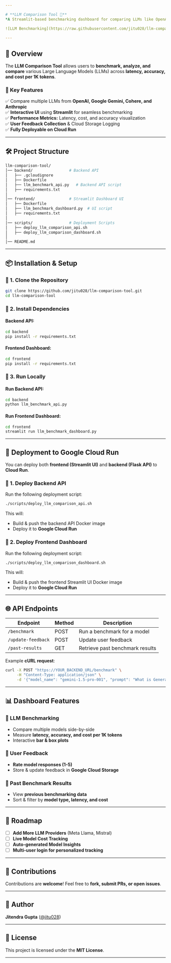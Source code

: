 ```yaml
---

# **LLM Comparison Tool 🚀**  
*A Streamlit-based benchmarking dashboard for comparing LLMs like OpenAI GPT, Google Gemini, Cohere, and Anthropic Claude.*

![LLM Benchmarking](https://raw.githubusercontent.com/jitu028/llm-comparison-tool/main/assets/banner.png)

---
```


## **📌 Overview**  
The **LLM Comparison Tool** allows users to **benchmark, analyze, and compare** various Large Language Models (LLMs) across **latency, accuracy, and cost per 1K tokens**.  

### **🎯 Key Features**  
✅ Compare multiple LLMs from **OpenAI, Google Gemini, Cohere, and Anthropic**  
✅ **Interactive UI** using **Streamlit** for seamless benchmarking  
✅ **Performance Metrics:** Latency, cost, and accuracy visualization  
✅ **User Feedback Collection** & Cloud Storage Logging  
✅ **Fully Deployable on Cloud Run**  

---

## **🛠️ Project Structure**  
```bash
llm-comparison-tool/
│── backend/                # Backend API
│   ├── .gcloudignore
│   ├── Dockerfile
│   ├── llm_benchmark_api.py   # Backend API script
│   ├── requirements.txt
│
│── frontend/               # Streamlit Dashboard UI
│   ├── Dockerfile
│   ├── llm_benchmark_dashboard.py  # UI script
│   ├── requirements.txt
│
│── scripts/                # Deployment Scripts
│   ├── deploy_llm_comparison_api.sh
│   ├── deploy_llm_comparison_dashboard.sh
│
│── README.md
```

---

## **📦 Installation & Setup**  

### **🔹 1. Clone the Repository**
```bash
git clone https://github.com/jitu028/llm-comparison-tool.git
cd llm-comparison-tool
```

### **🔹 2. Install Dependencies**
#### Backend API:
```bash
cd backend
pip install -r requirements.txt
```
#### Frontend Dashboard:
```bash
cd frontend
pip install -r requirements.txt
```

### **🔹 3. Run Locally**
#### Run Backend API:
```bash
cd backend
python llm_benchmark_api.py
```
#### Run Frontend Dashboard:
```bash
cd frontend
streamlit run llm_benchmark_dashboard.py
```

---

## **🚀 Deployment to Google Cloud Run**
You can deploy both **frontend (Streamlit UI)** and **backend (Flask API)** to **Cloud Run**.

### **🔹 1. Deploy Backend API**
Run the following deployment script:
```bash
./scripts/deploy_llm_comparison_api.sh
```
This will:
- Build & push the backend API Docker image
- Deploy it to **Google Cloud Run**

### **🔹 2. Deploy Frontend Dashboard**
Run the following deployment script:
```bash
./scripts/deploy_llm_comparison_dashboard.sh
```
This will:
- Build & push the frontend Streamlit UI Docker image
- Deploy it to **Google Cloud Run**

---

## **🌐 API Endpoints**
| Endpoint              | Method | Description |
|----------------------|--------|-------------|
| `/benchmark`         | POST   | Run a benchmark for a model |
| `/update-feedback`   | POST   | Update user feedback |
| `/past-results`      | GET    | Retrieve past benchmark results |

Example **cURL request**:
```bash
curl -X POST "https://YOUR_BACKEND_URL/benchmark" \
     -H "Content-Type: application/json" \
     -d '{"model_name": "gemini-1.5-pro-001", "prompt": "What is Generative AI?"}'
```

---

## **📊 Dashboard Features**
### **🔹 LLM Benchmarking**
- Compare multiple models side-by-side  
- Measure **latency, accuracy, and cost per 1K tokens**  
- Interactive **bar & box plots**  

### **🔹 User Feedback**
- **Rate model responses (1-5)**  
- Store & update feedback in **Google Cloud Storage**  

### **🔹 Past Benchmark Results**
- View **previous benchmarking data**  
- Sort & filter by **model type, latency, and cost**  

---

## **📜 Roadmap**
- [ ] **Add More LLM Providers** (Meta Llama, Mistral)  
- [ ] **Live Model Cost Tracking**  
- [ ] **Auto-generated Model Insights**  
- [ ] **Multi-user login for personalized tracking**  

---

## **📩 Contributions**
Contributions are **welcome**! Feel free to **fork, submit PRs, or open issues**.

---

## **👤 Author**
**Jitendra Gupta** ([@jitu028](https://github.com/jitu028))  

---

## **📄 License**
This project is licensed under the **MIT License**.

---
